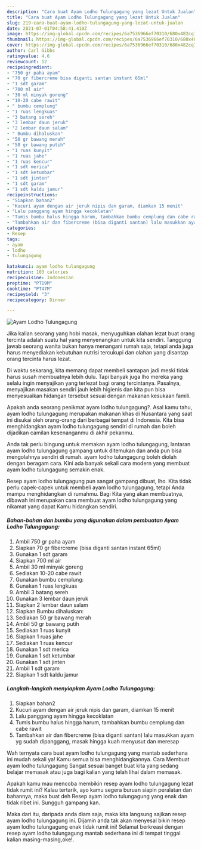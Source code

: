 ```yaml
---
description: "Cara buat Ayam Lodho Tulungagung yang lezat Untuk Jualan"
title: "Cara buat Ayam Lodho Tulungagung yang lezat Untuk Jualan"
slug: 219-cara-buat-ayam-lodho-tulungagung-yang-lezat-untuk-jualan
date: 2021-07-01T04:58:41.410Z
image: https://img-global.cpcdn.com/recipes/6a7536966ef70310/680x482cq70/ayam-lodho-tulungagung-foto-resep-utama.jpg
thumbnail: https://img-global.cpcdn.com/recipes/6a7536966ef70310/680x482cq70/ayam-lodho-tulungagung-foto-resep-utama.jpg
cover: https://img-global.cpcdn.com/recipes/6a7536966ef70310/680x482cq70/ayam-lodho-tulungagung-foto-resep-utama.jpg
author: Carl Gibbs
ratingvalue: 4.6
reviewcount: 12
recipeingredient:
- "750 gr paha ayam"
- "70 gr fibercreme bisa diganti santan instant 65ml"
- "1 sdt garam"
- "700 ml air"
- "30 ml minyak goreng"
- "10-20 cabe rawit"
- " bumbu cemplung"
- "1 ruas lengkuas"
- "3 batang sereh"
- "3 lembar daun jeruk"
- "2 lembar daun salam"
- " Bumbu dihaluskan"
- "50 gr bawang merah"
- "50 gr bawang putih"
- "1 ruas kunyit"
- "1 ruas jahe"
- "1 ruas kencur"
- "1 sdt merica"
- "1 sdt ketumbar"
- "1 sdt jinten"
- "1 sdt garam"
- "1 sdt kaldu jamur"
recipeinstructions:
- "Siapkan bahan2"
- "Kucuri ayam dengan air jeruk nipis dan garam, diamkan 15 menit"
- "Lalu panggang ayam hingga kecoklatan"
- "Tumis bumbu halus hingga harum, tambahkan bumbu cemplung dan cabe rawit"
- "Tambahkan air dan fibercreme (bisa diganti santan) lalu masukkan ayam yg sudah dipanggang, masak hingga kuah menyusut dan meresap"
categories:
- Resep
tags:
- ayam
- lodho
- tulungagung

katakunci: ayam lodho tulungagung 
nutrition: 103 calories
recipecuisine: Indonesian
preptime: "PT19M"
cooktime: "PT47M"
recipeyield: "3"
recipecategory: Dinner

---
```



![Ayam Lodho Tulungagung](https://img-global.cpcdn.com/recipes/6a7536966ef70310/680x482cq70/ayam-lodho-tulungagung-foto-resep-utama.jpg)

Jika kalian seorang yang hobi masak, menyuguhkan olahan lezat buat orang tercinta adalah suatu hal yang menyenangkan untuk kita sendiri. Tanggung jawab seorang  wanita bukan hanya menangani rumah saja, tetapi anda juga harus menyediakan kebutuhan nutrisi tercukupi dan olahan yang disantap orang tercinta harus lezat.

Di waktu  sekarang, kita memang dapat membeli santapan jadi meski tidak harus susah membuatnya lebih dulu. Tapi banyak juga lho mereka yang selalu ingin menyajikan yang terlezat bagi orang tercintanya. Pasalnya, menyajikan masakan sendiri jauh lebih higienis dan kita pun bisa menyesuaikan hidangan tersebut sesuai dengan makanan kesukaan famili. 



Apakah anda seorang penikmat ayam lodho tulungagung?. Asal kamu tahu, ayam lodho tulungagung merupakan makanan khas di Nusantara yang saat ini disukai oleh orang-orang dari berbagai tempat di Indonesia. Kita bisa menghidangkan ayam lodho tulungagung sendiri di rumah dan boleh dijadikan camilan kesenanganmu di akhir pekanmu.

Anda tak perlu bingung untuk memakan ayam lodho tulungagung, lantaran ayam lodho tulungagung gampang untuk ditemukan dan anda pun bisa mengolahnya sendiri di rumah. ayam lodho tulungagung boleh diolah dengan beragam cara. Kini ada banyak sekali cara modern yang membuat ayam lodho tulungagung semakin enak.

Resep ayam lodho tulungagung pun sangat gampang dibuat, lho. Kita tidak perlu capek-capek untuk membeli ayam lodho tulungagung, tetapi Anda mampu menghidangkan di rumahmu. Bagi Kita yang akan membuatnya, dibawah ini merupakan cara membuat ayam lodho tulungagung yang nikamat yang dapat Kamu hidangkan sendiri.

<!--inarticleads1-->

##### Bahan-bahan dan bumbu yang digunakan dalam pembuatan Ayam Lodho Tulungagung:

1. Ambil 750 gr paha ayam
1. Siapkan 70 gr fibercreme (bisa diganti santan instant 65ml)
1. Gunakan 1 sdt garam
1. Siapkan 700 ml air
1. Ambil 30 ml minyak goreng
1. Sediakan 10-20 cabe rawit
1. Gunakan  bumbu cemplung:
1. Gunakan 1 ruas lengkuas
1. Ambil 3 batang sereh
1. Gunakan 3 lembar daun jeruk
1. Siapkan 2 lembar daun salam
1. Siapkan  Bumbu dihaluskan:
1. Sediakan 50 gr bawang merah
1. Ambil 50 gr bawang putih
1. Sediakan 1 ruas kunyit
1. Siapkan 1 ruas jahe
1. Sediakan 1 ruas kencur
1. Gunakan 1 sdt merica
1. Gunakan 1 sdt ketumbar
1. Gunakan 1 sdt jinten
1. Ambil 1 sdt garam
1. Siapkan 1 sdt kaldu jamur




<!--inarticleads2-->

##### Langkah-langkah menyiapkan Ayam Lodho Tulungagung:

1. Siapkan bahan2
1. Kucuri ayam dengan air jeruk nipis dan garam, diamkan 15 menit
1. Lalu panggang ayam hingga kecoklatan
1. Tumis bumbu halus hingga harum, tambahkan bumbu cemplung dan cabe rawit
1. Tambahkan air dan fibercreme (bisa diganti santan) lalu masukkan ayam yg sudah dipanggang, masak hingga kuah menyusut dan meresap




Wah ternyata cara buat ayam lodho tulungagung yang mantab sederhana ini mudah sekali ya! Kamu semua bisa menghidangkannya. Cara Membuat ayam lodho tulungagung Sangat sesuai banget buat kita yang sedang belajar memasak atau juga bagi kalian yang telah lihai dalam memasak.

Apakah kamu mau mencoba membikin resep ayam lodho tulungagung lezat tidak rumit ini? Kalau tertarik, ayo kamu segera buruan siapin peralatan dan bahannya, maka buat deh Resep ayam lodho tulungagung yang enak dan tidak ribet ini. Sungguh gampang kan. 

Maka dari itu, daripada anda diam saja, maka kita langsung sajikan resep ayam lodho tulungagung ini. Dijamin anda tak akan menyesal bikin resep ayam lodho tulungagung enak tidak rumit ini! Selamat berkreasi dengan resep ayam lodho tulungagung mantab sederhana ini di tempat tinggal kalian masing-masing,oke!.

